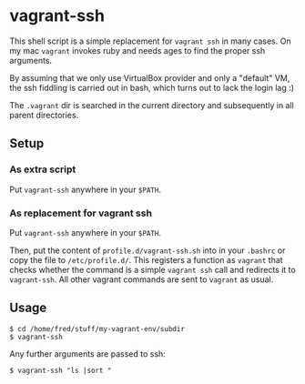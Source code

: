 # vagrant-ssh

This shell script is a simple replacement for `vagrant ssh` in many cases. On
my mac `vagrant` invokes ruby and needs ages to find the proper ssh arguments.

By assuming that we only use VirtualBox provider and only a "default" VM, the
ssh fiddling is carried out in bash, which turns out to lack the login lag :)

The `.vagrant` dir is searched in the current directory and subsequently in all
parent directories.

## Setup

### As extra script

Put `vagrant-ssh` anywhere in your `$PATH`.

### As replacement for vagrant ssh

Put `vagrant-ssh` anywhere in your `$PATH`.

Then, put the content of `profile.d/vagrant-ssh.sh` into in your `.bashrc` or
copy the file to `/etc/profile.d/`. This registers a function as `vagrant` that
checks whether the command is a simple `vagrant ssh` call and redirects it to
`vagrant-ssh`. All other vagrant commands are sent to `vagrant` as usual.

## Usage

```
$ cd /home/fred/stuff/my-vagrant-env/subdir
$ vagrant-ssh
```

Any further arguments are passed to ssh:

```
$ vagrant-ssh "ls |sort "
```

